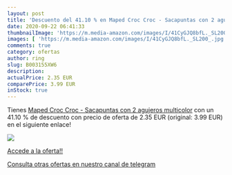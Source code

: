 ```yaml
---
layout: post
title: 'Descuento del 41.10 % en Maped Croc Croc - Sacapuntas con 2 aguje'
date: 2020-09-22 06:41:33
thumbnailImage: 'https://m.media-amazon.com/images/I/41CyGJQ8bfL._SL200_.jpg'
images: [ 'https://m.media-amazon.com/images/I/41CyGJQ8bfL._SL200_.jpg' ]
comments: true
category: ofertas
author: ring
slug: B003155XW6
description:
actualPrice: 2.35 EUR
comparePrice: 3.99 EUR
inStock: true
---
```


Tienes [Maped Croc Croc - Sacapuntas con 2 agujeros  multicolor](https://www.amazon.com/dp/B003155XW6/?tag=redken08-20) con un 41.10 % de descuento con precio de oferta de 2.35 EUR (original: 3.99 EUR) en el siguiente enlace!

[![](https://m.media-amazon.com/images/I/41CyGJQ8bfL._SL200_.jpg)](https://www.amazon.com/dp/B003155XW6/?tag=redken08-20)

[Accede a la oferta!!](https://www.amazon.com/dp/B003155XW6/?tag=redken08-20)

[Consulta otras ofertas en nuestro canal de telegram](https://t.me/s/ofertas25)
